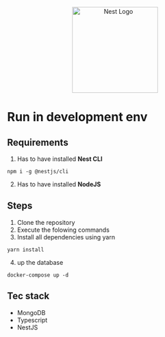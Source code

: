 <p align="center">
  <a href="http://nestjs.com/" target="blank"><img src="https://nestjs.com/img/logo-small.svg" width="200" alt="Nest Logo" /></a>
</p>

[circleci-image]: https://img.shields.io/circleci/build/github/nestjs/nest/master?token=abc123def456
[circleci-url]: https://circleci.com/gh/nestjs/nest



# Run in development env
## Requirements
1. Has to have installed **Nest CLI**
```
npm i -g @nestjs/cli
```
2. Has to have installed **NodeJS**

## Steps
1. Clone the repository
2. Execute the folowing commands
3. Install all dependencies using yarn
```
yarn install
```
4. up the database
```
docker-compose up -d
```

## Tec stack
* MongoDB
* Typescript
* NestJS